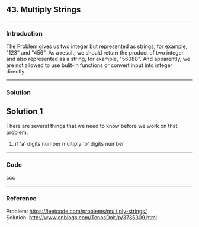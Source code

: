 ## 43. Multiply Strings
-------
### Introduction
The Problem gives us two integer but represented as strings, for example, "123" and "456". As a result, we should return the product of two integer and also represented as a string, for example, "56088". And apparently, we are not allowed to use bulit-in functions or convert input into integer directly.

------
### Solution

## Solution 1
There are several things that we need to know before we work on that problem.
1. if 'a' digits number multiply 'b' digits number



------
### Code

ccc

------
### Reference
Problem: https://leetcode.com/problems/multiply-strings/  
Solution: http://www.cnblogs.com/TenosDoIt/p/3735309.html
